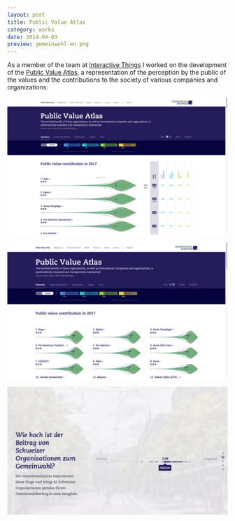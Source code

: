 ```yaml
---
layout: post
title: Public Value Atlas
category: works
date: 2014-04-03
preview: gemeinwohl-en.png
---
```


As a member of the team at <a href="http://interactivethings.com">Interactive Things</a>
I worked on the development of the [Public Value Atlas](https://www.gemeinwohl.ch/en/),
a representation of the perception by the public of the values and the contributions
to the society of various companies and organizations:  

![](gemeinwohl-en.png)

![](gemeinwohl-en-grid.png)

![](gemeinwohl0.png)
